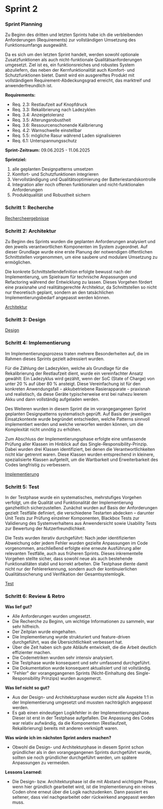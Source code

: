# Sprint 2

### Sprint Planning

Zu Beginn des dritten und letzten Sprints habe ich die verbleibenden Anforderungen (Requirements) zur vollständigen
Umsetzung des Funktionsumfangs ausgewählt.

Da es sich um den letzten Sprint handelt, werden sowohl optionale Zusatzfunktionen als auch nicht-funktionale
Qualitätsanforderungen umgesetzt. Ziel ist es, ein funktionsreiches und robustes System abzuliefern, das neben der
Kernfunktionalität auch Komfort- und Schutzfunktionen bietet. Damit wird ein ausgereiftes Produkt mit vollständigem
Requirement-Abdeckungsgrad erreicht, das marktreif und anwenderfreundlich ist.

**Requirements:**

- Req. 2.3: Restlaufzeit auf Knopfdruck
- Req. 3.3: Rekalibrierung nach Ladezyklen
- Req. 3.4: Anzeigetoleranz
- Req. 3.5: Alterungsrobustheit
- Req. 3.6: Ressourcenschonende Kalibrierung
- Req. 4.2: Warnschwelle einstellbar
- Req. 5.5: mögliche Rasur während Laden signalisieren
- Req. 6.1: Unterspannungsschutz

**Sprint-Zeitraum:** 09.06.2025 - 11.06.2025

**Sprintziel:**

1. alle geplanten Designpatterns umsetzen
2. Komfort- und Schutzfunktionen integrieren
3. Vervollständigung und Qualitätsoptimierung der Batteriestandskontrolle
4. Integration aller noch offenen funktionalen und nicht-funktionalen Anforderungen
5. Produktqualität und Robustheit sichern

### Schritt 1: Recherche

[Rechercheergebnisse](../referenziert/Rechercheergebnisse.md#sprint-3)

### Schritt 2: Architektur

Zu Beginn des Sprints wurden die geplanten Anforderungen analysiert und den jeweils verantwortlichen Komponenten im
System zugeordnet. Auf dieser Grundlage wurde eine erste Planung der notwendigen öffentlichen Schnittstellen
vorgenommen, um eine saubere und modulare Umsetzung zu ermöglichen.

Die konkrete Schnittstellendefinition erfolgte bewusst nach der Implementierung, um Spielraum für technische Anpassungen
und Refactoring während der Entwicklung zu lassen. Dieses Vorgehen fördert eine praxisnahe und realitätsgerechte
Architektur, da Schnittstellen so nicht nur theoretisch geplant, sondern an den tatsächlichen Implementierungsbedarf
angepasst werden können.

[Architektur](Architektur3.md)

### Schritt 3: Design

[Design](Design3.md)

### Schritt 4: Implementierung

Im Implementierungsprozess traten mehrere Besonderheiten auf, die im Rahmen dieses Sprints gezielt adressiert wurden.

Für die Zählung der Ladezyklen, welche als Grundlage für die Rekalibrierung der Restlaufzeit dient, wurde ein
vereinfachter Ansatz gewählt: Ein Ladezyklus wird gezählt, wenn der SoC (State of Charge) von unter 20 % auf über 80 %
ansteigt. Diese Vereinfachung ist für den konkreten Anwendungsfall – akkubetriebene Rasierapparate – praxisnah und
realistisch, da diese Geräte typischerweise erst bei nahezu leerem Akku und dann vollständig aufgeladen werden.

Des Weiteren wurden in diesem Sprint die im vorangegangenen Sprint geplanten Designpatterns systematisch geprüft. Auf
Basis der jeweiligen Einsatzkontexte wurde begründet entschieden, welche Patterns sinnvoll implementiert werden und
welche verworfen werden können, um die Komplexität nicht unnötig zu erhöhen.

Zum Abschluss der Implementierungsphase erfolgte eine umfassende Prüfung aller Klassen im Hinblick auf das
Single-Responsibility-Prinzip. Dabei wurden drei Klassen identifiziert, bei denen die Verantwortlichkeiten nicht klar
getrennt waren. Diese Klassen wurden entsprechend in kleinere, spezialisierte Klassen aufgeteilt, um die Wartbarkeit und
Erweiterbarkeit des Codes langfristig zu verbessern.

[Implementierung](Implementierung3.md)

### Schritt 5: Test

In der Testphase wurde ein systematisches, mehrstufiges Vorgehen verfolgt, um die Qualität und Funktionalität der
Implementierung ganzheitlich sicherzustellen. Zunächst wurden auf Basis der Anforderungen gezielt Testfälle definiert,
die verschiedene Testarten abdecken – darunter Unit Tests zur Prüfung einzelner Komponenten, Blackbox Tests zur
Validierung des Systemverhaltens aus Anwendersicht sowie Usability Tests zur Bewertung der Nutzerfreundlichkeit.

Die Tests wurden iterativ durchgeführt: Nach jeder identifizierten Abweichung oder jedem Fehler wurden gezielte
Anpassungen im Code vorgenommen, anschließend erfolgte eine erneute Ausführung aller relevanten Testfälle, auch aus
früheren Sprints. Dieses inkrementelle Vorgehen stellte sicher, dass sowohl neue als auch bestehende Funktionalitäten
stabil und korrekt arbeiten. Die Testphase diente damit nicht nur der Fehlererkennung, sondern auch der kontinuierlichen
Qualitätssicherung und Verifikation der Gesamtsystemlogik.

[Test](Test3.md)

### Schritt 6: Review & Retro

**Was lief gut?**

- Alle Anforderungen wurden umgesetzt.
- Die Recherche zu Beginn, um wichtige Informationen zu sammeln, war sehr hilfreich.
- Der Zeitplan wurde eingehalten.
- Die Implementierung wurde strukturiert und feature-driven durchgeführt, was die Übersichtlichkeit verbessert hat.
- Über die Zeit haben sich gute Abläufe entwickelt, die die Arbeit deutlich effizienter machen.
- Die Codemetriken wurden sehr intensiv analysiert.
- Die Testphase wurde konsequent und sehr umfassend durchgeführt.
- Die Dokumentation wurde konsequent aktualisiert und ist vollständig.
- "Fehler" der vorangegangenen Sprints (Nicht-Einhaltung des Single-Responsibility Prinzips) wurden ausgemerzt.

**Was lief nicht so gut?**

- Aus der Design- und Architekturphase wurden nicht alle Aspekte 1:1 in der Implementierung umgesetzt und mussten
  nachträglich angepasst werden.
- Es gab einen eindeutigen Logikfehler in der Implementierungsphase. Dieser ist erst in der Testphase aufgefallen. Die
  Anpassung des Codes war relativ aufwändig, da die Komponenten (Restlaufzeit, Rekalibrierung) bereits mit anderen
  verknüpft waren.

**Was würde ich im nächsten Sprint anders machen?**

- Obwohl die Design- und Architekturphase in diesem Sprint schon gründlicher als in den vorangegangenen Sprints
  durchgeführt wurde, sollten sie noch gründlicher durchgeführt werden, um spätere Anpassungen zu vermeiden.

**Lessons Learned:**

- Die Design- bzw. Architekturphase ist die mit Abstand wichtigste Phase, wenn hier gründlich gearbeitet wird, ist die
  Implementierung ein reines Coden ohne erneut über die Logik nachzudenken. Dann passiert es seltener, dass viel
  nachgearbeitet oder rückwirkend angepasst werden muss.

